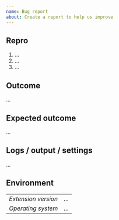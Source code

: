 ```yaml
---
name: Bug report
about: Create a report to help us improve
---
```

<!-- Thanks for contributing an issue, please fill out the fields below -->

## Repro
1. …
2. …
3. …

## Outcome
…

## Expected outcome
…

## Logs / output / settings
<!-- For example from:
    - OUTPUT -> phpunit pane (contains the final command that's being run)
    - TERMINAL -> Task pane
    - Your settings.json
    - Help -> Toggle developer tools
-->
…

## Environment
| | |
|---|---|
| *Extension version* | … |
| *Operating system* | … |